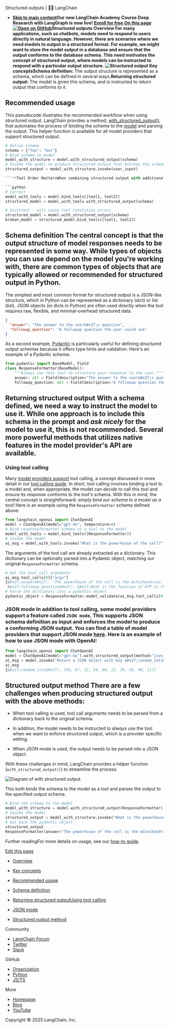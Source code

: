 Structured outputs | 🦜️🔗 LangChain
- **[Skip to main content](#__docusaurus_skipToContent_fallback)Our new LangChain Academy Course Deep Research with LangGraph is now live! [Enroll for free](https://academy.langchain.com/courses/deep-research-with-langgraph/?utm_medium=internal&utm_source=docs&utm_campaign=q3-2025_deep-research-course_co).[On this page![Open on GitHub ](https://img.shields.io/badge/Open%20on%20GitHub-grey?logo=github&logoColor=white)](https://github.com/langchain-ai/langchain/blob/master/docs/docs/concepts/structured_outputs.mdx)Structured outputs Overview[​](#overview) For many applications, such as chatbots, models need to respond to users directly in natural language. However, there are scenarios where we need models to output in a structured format. For example, we might want to store the model output in a database and ensure that the output conforms to the database schema. This need motivates the concept of structured output, where models can be instructed to respond with a particular output structure. ![Structured output ](/assets/images/structured_output-2c42953cee807dedd6e96f3e1db17f69.png) Key concepts[​](#key-concepts) Schema definition:** The output structure is represented as a schema, which can be defined in several ways.**Returning structured output:** The model is given this schema, and is instructed to return output that conforms to it.

## Recommended usage[​](#recommended-usage)

This pseudocode illustrates the recommended workflow when using structured output. LangChain provides a method, [with_structured_output()](/docs/how_to/structured_output/#the-with_structured_output-method), that automates the process of binding the schema to the [model](/docs/concepts/chat_models/) and parsing the output. This helper function is available for all model providers that support structured output.

```python
# Define schema
schema = {"foo": "bar"}
# Bind schema to model
model_with_structure = model.with_structured_output(schema)
# Invoke the model to produce structured output that matches the schema
structured_output = model_with_structure.invoke(user_input)

```**Tool Order MattersWhen combining structured output with additional tools, bind tools first**, then apply structured output:

```python
# Correct
model_with_tools = model.bind_tools([tool1, tool2])
structured_model = model_with_tools.with_structured_output(schema)

# Incorrect - will cause tool resolution errors
structured_model = model.with_structured_output(schema)
broken_model = structured_model.bind_tools([tool1, tool2])

```

## Schema definition[​](#schema-definition) The central concept is that the output structure of model responses needs to be represented in some way. While types of objects you can use depend on the model you&#x27;re working with, there are common types of objects that are typically allowed or recommended for structured output in Python.

The simplest and most common format for structured output is a JSON-like structure, which in Python can be represented as a dictionary (dict) or list (list). JSON objects (or dicts in Python) are often used directly when the tool requires raw, flexible, and minimal-overhead structured data.

```json
{
  "answer": "The answer to the user&#x27;s question",
  "followup_question": "A followup question the user could ask"
}

```

As a second example, [Pydantic](https://docs.pydantic.dev/latest/) is particularly useful for defining structured output schemas because it offers type hints and validation. Here&#x27;s an example of a Pydantic schema:

```python
from pydantic import BaseModel, Field
class ResponseFormatter(BaseModel):
    """Always use this tool to structure your response to the user."""
    answer: str = Field(description="The answer to the user&#x27;s question")
    followup_question: str = Field(description="A followup question the user could ask")

```

## Returning structured output[​](#returning-structured-output) With a schema defined, we need a way to instruct the model to use it. While one approach is to include this schema in the prompt and *ask nicely* for the model to use it, this is not recommended. Several more powerful methods that utilizes native features in the model provider&#x27;s API are available.

### Using tool calling[​](#using-tool-calling)

Many [model providers support](/docs/integrations/chat/) tool calling, a concept discussed in more detail in our [tool calling guide](/docs/concepts/tool_calling/). In short, tool calling involves binding a tool to a model and, when appropriate, the model can *decide* to call this tool and ensure its response conforms to the tool&#x27;s schema. With this in mind, the central concept is straightforward: *simply bind our schema to a model as a tool!* Here is an example using the `ResponseFormatter` schema defined above:

```python
from langchain_openai import ChatOpenAI
model = ChatOpenAI(model="gpt-4o", temperature=0)
# Bind responseformatter schema as a tool to the model
model_with_tools = model.bind_tools([ResponseFormatter])
# Invoke the model
ai_msg = model_with_tools.invoke("What is the powerhouse of the cell?")

```

The arguments of the tool call are already extracted as a dictionary. This dictionary can be optionally parsed into a Pydantic object, matching our original `ResponseFormatter` schema.

```python
# Get the tool call arguments
ai_msg.tool_calls[0]["args"]
{&#x27;answer&#x27;: "The powerhouse of the cell is the mitochondrion. Mitochondria are organelles that generate most of the cell&#x27;s supply of adenosine triphosphate (ATP), which is used as a source of chemical energy.",
 &#x27;followup_question&#x27;: &#x27;What is the function of ATP in the cell?&#x27;}
# Parse the dictionary into a pydantic object
pydantic_object = ResponseFormatter.model_validate(ai_msg.tool_calls[0]["args"])

```

### JSON mode[​](#json-mode) In addition to tool calling, some model providers support a feature called `JSON mode`. This supports JSON schema definition as input and enforces the model to produce a conforming JSON output. You can find a table of model providers that support JSON mode [here](/docs/integrations/chat/). Here is an example of how to use JSON mode with OpenAI:

```python
from langchain_openai import ChatOpenAI
model = ChatOpenAI(model="gpt-4o").with_structured_output(method="json_mode")
ai_msg = model.invoke("Return a JSON object with key &#x27;random_ints&#x27; and a value of 10 random ints in [0-99]")
ai_msg
{&#x27;random_ints&#x27;: [45, 67, 12, 34, 89, 23, 78, 56, 90, 11]}

```

## Structured output method[​](#structured-output-method) There are a few challenges when producing structured output with the above methods:

- When tool calling is used, tool call arguments needs to be parsed from a dictionary back to the original schema.

- In addition, the model needs to be instructed to *always* use the tool when we want to enforce structured output, which is a provider specific setting.

- When JSON mode is used, the output needs to be parsed into a JSON object.

With these challenges in mind, LangChain provides a helper function (`with_structured_output()`) to streamline the process.

![Diagram of with structured output ](/assets/images/with_structured_output-4fd0fdc94f644554d52c6a8dee96ea21.png)

This both binds the schema to the model as a tool and parses the output to the specified output schema.

```python
# Bind the schema to the model
model_with_structure = model.with_structured_output(ResponseFormatter)
# Invoke the model
structured_output = model_with_structure.invoke("What is the powerhouse of the cell?")
# Get back the pydantic object
structured_output
ResponseFormatter(answer="The powerhouse of the cell is the mitochondrion. Mitochondria are organelles that generate most of the cell&#x27;s supply of adenosine triphosphate (ATP), which is used as a source of chemical energy.", followup_question=&#x27;What is the function of ATP in the cell?&#x27;)

```

Further readingFor more details on usage, see our [how-to guide](/docs/how_to/structured_output/#the-with_structured_output-method).

[Edit this page](https://github.com/langchain-ai/langchain/edit/master/docs/docs/concepts/structured_outputs.mdx)

- [Overview](#overview)
- [Key concepts](#key-concepts)
- [Recommended usage](#recommended-usage)
- [Schema definition](#schema-definition)
- [Returning structured output](#returning-structured-output)[Using tool calling](#using-tool-calling)
- [JSON mode](#json-mode)

- [Structured output method](#structured-output-method)

Community

- [LangChain Forum](https://forum.langchain.com/)
- [Twitter](https://twitter.com/LangChainAI)
- [Slack](https://www.langchain.com/join-community)

GitHub

- [Organization](https://github.com/langchain-ai)
- [Python](https://github.com/langchain-ai/langchain)
- [JS/TS](https://github.com/langchain-ai/langchainjs)

More

- [Homepage](https://langchain.com)
- [Blog](https://blog.langchain.dev)
- [YouTube](https://www.youtube.com/@LangChain)

Copyright © 2025 LangChain, Inc.